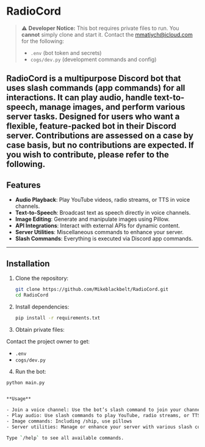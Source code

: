 # RadioCord

> ⚠️ **Developer Notice:** This bot requires private files to run. You **cannot** simply clone and start it. Contact the mmatiych@icloud.com for the following:  
> - `.env` (bot token and secrets)  
> - `cogs/dev.py` (development commands and config)  

RadioCord is a multipurpose Discord bot that uses **slash commands (app commands)** for all interactions. It can play audio, handle text-to-speech, manage images, and perform various server tasks. Designed for users who want a flexible, feature-packed bot in their Discord server. Contributions are assessed on a case by case basis, but no contributions are expected. If you wish to contribute, please refer to the following.
---

## Features

- **Audio Playback**: Play YouTube videos, radio streams, or TTS in voice channels.  
- **Text-to-Speech**: Broadcast text as speech directly in voice channels.  
- **Image Editing**: Generate and manipulate images using Pillow.  
- **API Integrations**: Interact with external APIs for dynamic content.  
- **Server Utilities**: Miscellaneous commands to enhance your server.  
- **Slash Commands**: Everything is executed via Discord app commands.

---


## Installation

1. Clone the repository:

   ```bash
   git clone https://github.com/Mikeblackbelt/RadioCord.git
   cd RadioCord

2. Install dependencies:

   ```bash
   pip install -r requirements.txt

3. Obtain private files:

Contact the project owner to get:  

- `.env`  
- `cogs/dev.py`  

4. Run the bot:

```bash
python main.py


**Usage**  

- Join a voice channel: Use the bot’s slash command to join your channel.  
- Play audio: Use slash commands to play YouTube, radio streams, or TTS.  
- Image commands: Including /ship, use pillows
- Server utilities: Manage or enhance your server with various slash commands.  

Type `/help` to see all available commands. 


